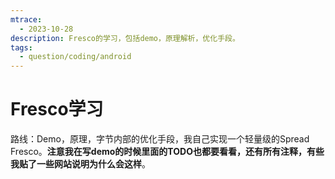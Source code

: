 ```yaml
---
mtrace:
  - 2023-10-28
description: Fresco的学习，包括demo，原理解析，优化手段。
tags:
  - question/coding/android
---
```

# Fresco学习

路线：Demo，原理，字节内部的优化手段，我自己实现一个轻量级的Spread Fresco。**注意我在写demo的时候里面的TODO也都要看看，还有所有注释，有些我贴了一些网站说明为什么会这样**。